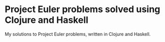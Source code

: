 # Project Euler problems solved using Clojure and Haskell

My solutions to Project Euler problems, written in Clojure and Haskell.